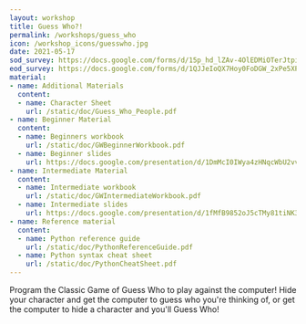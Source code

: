 ```yaml
---
layout: workshop
title: Guess Who?!
permalink: /workshops/guess_who
icon: /workshop_icons/guesswho.jpg
date: 2021-05-17
sod_survey: https://docs.google.com/forms/d/15p_hd_lZAv-4OlEDMiOTerJtpiiut06QFZcFvD3tEdM/edit
eod_survey: https://docs.google.com/forms/d/1QJJeIoQX7Hoy0FoDGW_2xPe5XPmIbstgDERZgFfdid0/edit  
material:
- name: Additional Materials
  content:
  - name: Character Sheet
    url: /static/doc/Guess_Who_People.pdf
- name: Beginner Material
  content:
  - name: Beginners workbook
    url: /static/doc/GWBeginnerWorkbook.pdf
  - name: Beginner slides
    url: https://docs.google.com/presentation/d/1DmMcI0IWya4zHNqcWbU2vvseTCq_cPhRiz_KQepdmzQ/edit?usp=sharing
- name: Intermediate Material
  content:
  - name: Intermediate workbook
    url: /static/doc/GWIntermediateWorkbook.pdf
  - name: Intermediate slides
    url: https://docs.google.com/presentation/d/1fMfB9852oJ5cTMy81tiNK3ddLvr9dAR0raiQwQ594Jo/edit?usp=sharing
- name: Reference material
  content:
  - name: Python reference guide
    url: /static/doc/PythonReferenceGuide.pdf
  - name: Python syntax cheat sheet
    url: /static/doc/PythonCheatSheet.pdf
---
```



Program the Classic Game of Guess Who to play against the computer! Hide your character and get the computer to guess who you're thinking of, or get the computer to hide a character and you'll Guess Who!
